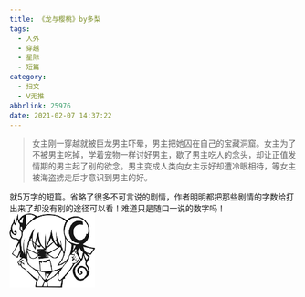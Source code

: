 ```yaml
---
title: 《龙与樱桃》by多梨
tags:
  - 人外
  - 穿越
  - 星际
  - 短篇
category:
  - 扫文
  - Ⅴ无推
abbrlink: 25976
date: 2021-02-07 14:37:22
---
```

<meta name="referrer" content="no-referrer" />

> 女主刚一穿越就被巨龙男主吓晕，男主把她囚在自己的宝藏洞窟。女主为了不被男主吃掉，学着宠物一样讨好男主，歇了男主吃人的念头，却让正值发情期的男主起了别的欲念。男主变成人类向女主示好却遭冷眼相待，等女主被海盗掳走后才意识到男主的好。

<!-- more -->

就5万字的短篇。省略了很多不可言说的剧情，作者明明都把那些剧情的字数给打出来了却没有别的途径可以看！难道只是随口一说的数字吗！
![](/ac/09.png)